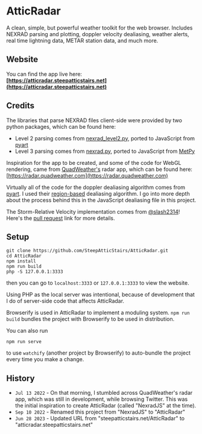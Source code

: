# AtticRadar

A clean, simple, but powerful weather toolkit for the web browser. Includes NEXRAD parsing and plotting, doppler velocity dealiasing, weather alerts, real time lightning data, METAR station data, and much more.

## Website

You can find the app live here:<br>
<b>[https://atticradar.steepatticstairs.net](https://atticradar.steepatticstairs.net)</b>

## Credits

The libraries that parse NEXRAD files client-side were provided by two python packages, which can be found here:
- Level 2 parsing comes from [nexrad_level2.py](https://github.com/ARM-DOE/pyart/blob/main/pyart/io/nexrad_level2.py), ported to JavaScript from [pyart](https://github.com/ARM-DOE/pyart/)
- Level 3 parsing comes from [nexrad.py](https://github.com/Unidata/MetPy/blob/main/src/metpy/io/nexrad.py), ported to JavaScript from [MetPy](https://github.com/Unidata/MetPy/)

Inspiration for the app to be created, and some of the code for WebGL rendering, came from [QuadWeather's](https://twitter.com/quadweather) radar app, which can be found here: [https://radar.quadweather.com](https://radar.quadweather.com)

Virtually all of the code for the doppler dealiasing algorithm comes from [pyart](https://github.com/ARM-DOE/pyart). I used their [region-based](https://github.com/ARM-DOE/pyart/blob/main/pyart/correct/region_dealias.py) dealiasing algorithm. I go into more depth about the process behind this in the JavaScript dealiasing file in this project.

The Storm-Relative Velocity implementation comes from [@slash2314](https://github.com/slash2314)! Here's the [pull request](https://github.com/SteepAtticStairs/AtticRadar/pull/12) link for more details.

## Setup
```
git clone https://github.com/SteepAtticStairs/AtticRadar.git
cd AtticRadar
npm install
npm run build
php -S 127.0.0.1:3333
```
then you can go to `localhost:3333` or `127.0.0.1:3333` to view the website.

Using PHP as the local server was intentional, because of development that I do of server-side code that affects AtticRadar.

Browserify is used in AtticRadar to implement a moduling system. `npm run build` bundles the project with Browserify to be used in distribution.

You can also run
```
npm run serve
```
to use `watchify` (another project by Browserify) to auto-bundle the project every time you make a change.

## History
* `Jul 13 2022` - On that morning, I stumbled across QuadWeather's radar app, which was still in development, while browsing Twitter. This was the initial inspiration to create AtticRadar (called "NexradJS" at the time).
* `Sep 10 2022` - Renamed this project from "NexradJS" to "AtticRadar"
* `Jun 28 2023` - Updated URL from "steepatticstairs.net/AtticRadar" to "atticradar.steepatticstairs.net"
